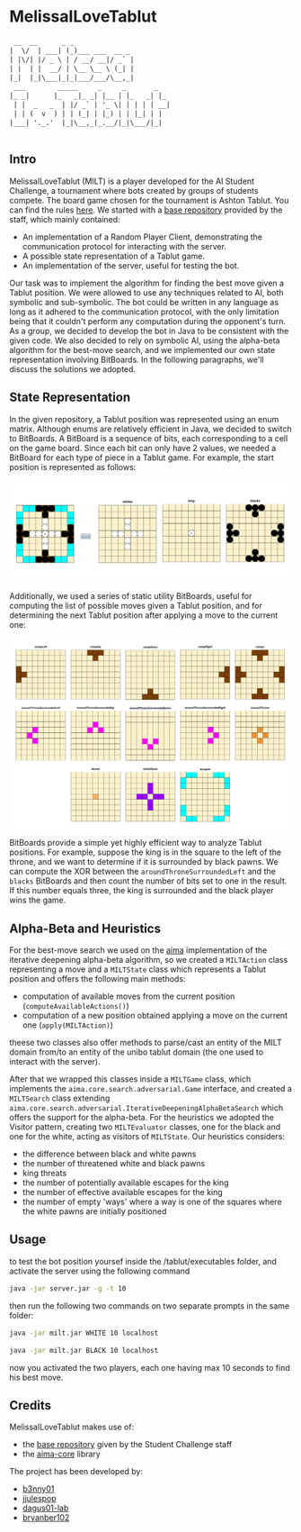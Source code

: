 # MelissaILoveTablut

```
 __  __      _ _   
|  \/  | ___| (_)___ ___  __ _ 
| |\/| |/ _ \ | / __/ __|/ _` |
| |  | |  __/ | \__ \__ \ (_| |
|_|  |_|\___|_|_|___/___/\__,_|
 ___        _____     _     _       _   
|_ _|      |_   _|_ _| |__ | |_   _| |_ 
 | |  _   _  | |/ _` | '_ \| | | | | __| 
 | | (  v  ) | | (_| | |_) | | |_| | | 
|___| '._.'  |_|\__,_|_.__/|_|\___/|_| 


```

## Intro

MelissaILoveTablut (MILT) is a player developed for the AI Student Challenge, a tournament where bots created by groups of students compete. The board game chosen for the tournament is Ashton Tablut. You can find the rules [here](http://ai.unibo.it/games/tablut).
We started with a [base repository](https://github.com/AGalassi/TablutCompetition.git) provided by the staff, which mainly contained:

* An implementation of a Random Player Client, demonstrating the communication protocol for interacting with the server.
* A possible state representation of a Tablut game.
* An implementation of the server, useful for testing the bot.

Our task was to implement the algorithm for finding the best move given a Tablut position. We were allowed to use any techniques related to AI, both symbolic and sub-symbolic. The bot could be written in any language as long as it adhered to the communication protocol, with the only limitation being that it couldn't perform any computation during the opponent's turn.
As a group, we decided to develop the bot in Java to be consistent with the given code. We also decided to rely on symbolic AI, using the alpha-beta algorithm for the best-move search, and we implemented our own state representation involving BitBoards. In the following paragraphs, we'll discuss the solutions we adopted.

## State Representation

In the given repository, a Tablut position was represented using an enum matrix. Although enums are relatively efficient in Java, we decided to switch to BitBoards. A BitBoard is a sequence of bits, each corresponding to a cell on the game board. Since each bit can only have 2 values, we needed a BitBoard for each type of piece in a Tablut game. For example, the start position is represented as follows:

<img src="./_readmeImgs_/dynamicStateRapresentation.png"/>

Additionally, we used a series of static utility BitBoards, useful for computing the list of possible moves given a Tablut position, and for determining the next Tablut position after applying a move to the current one:

<img src="./_readmeImgs_/staticStateRapresentation.png"/>

BitBoards provide a simple yet highly efficient way to analyze Tablut positions. For example, suppose the king is in the square to the left of the throne, and we want to determine if it is surrounded by black pawns. We can compute the XOR between the `aroundThroneSurroundedLeft` and the `blacks` BitBoards and then count the number of bits set to one in the result. If this number equals three, the king is surrounded and the black player wins the game.

## Alpha-Beta and Heuristics

For the best-move search we used on the [aima](https://github.com/aimacode/aima-java.git) implementation of the iterative deepening alpha-beta algorithm, so we created a `MILTAction` class representing a move and a `MILTState` class which represents a Tablut position and offers the following main methods:

* computation of available moves from the current position (`computeAvailableActions()`)
* computation of a new position obtained applying a move on the current one (`apply(MILTAction)`)

theese two classes also offer methods to parse/cast an entity of the MILT domain from/to an entity of the unibo tablut domain (the one used to interact with the server).

After that we wrapped this classes inside a `MILTGame` class, which implements the `aima.core.search.adversarial.Game` interface, and created a `MILTSearch` class extending `aima.core.search.adversarial.IterativeDeepeningAlphaBetaSearch` which offers the support for the alpha-beta.
For the heuristics we adopted the Visitor pattern, creating two `MILTEvaluator` classes, one for the black and one for the white, acting as visitors of `MILTState`.
Our heuristics considers:

* the difference between black and white pawns
* the number of threatened white and black pawns
* king threats
* the number of potentially available escapes for the king
* the number of effective available escapes for the king
* the number of empty 'ways' where a way is one of the squares where the white pawns are initially positioned

## Usage

to test the bot position yoursef inside the /tablut/executables folder, and activate the server using the following command

```bash
java -jar server.jar -g -t 10
```

then run the following two commands on two separate prompts in the same folder:

```bash
java -jar milt.jar WHITE 10 localhost
```

```bash
java -jar milt.jar BLACK 10 localhost
```

now you activated the two players, each one having max 10 seconds to find his best move.


## Credits

MelissaILoveTablut makes use of:

* the [base repository](https://github.com/AGalassi/TablutCompetition.git) given by the Student Challenge staff
* the [aima-core](https://github.com/aimacode/aima-java.git) library

The project has been developed by:
* [b3nny01](https://github.com/b3nny01)
* [jjulespop](https://github.com/jjulespop)
* [dagus01-lab](https://github.com/dagus01-lab)
* [bryanber102](https://github.com/bryanber102)


